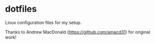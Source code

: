 # dotfiles

Linux configuration files for my setup.

Thanks to Andrew MacDonald (https://github.com/amacd31) for original work!
